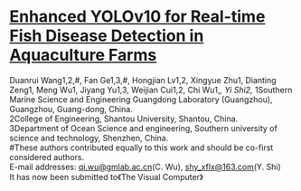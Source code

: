 # [Enhanced YOLOv10 for Real-time Fish Disease Detection in Aquaculture Farms]()


Duanrui Wang1,2,#, Fan Ge1,3,#, Hongjian Lv1,2, Xingyue Zhu1, Dianting Zeng1, Meng Wu1, Jiyang Yu1,3, Weijian Cui1,2, Chi Wu1,*, Yi Shi2,*
1Southern Marine Science and Engineering Guangdong Laboratory (Guangzhou), Guangzhou, Guang-dong, China.  
2College of Engineering, Shantou University, Shantou, China.  
3Department of Ocean Science and engineering, Southern university of science and   technology, Shenzhen, China.  
#These authors contributed equally to this work and should be co-first considered authors.  
E-mail addresses: qi.wu@gmlab.ac.cn(C. Wu), shy_xflx@163.com(Y. Shi)  
It has now been submitted to《The Visual Computer》  



